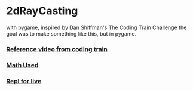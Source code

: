 # 2dRayCasting
with pygame, inspired by Dan Shiffman's The Coding Train Challenge
the goal was to make something like this, but in pygame. 
### [Reference video from coding train](https://www.youtube.com/watch?v=TOEi6T2mtHo)
### [Math Used](https://en.wikipedia.org/wiki/Line%E2%80%93line_intersection#cite_note-GGIII-2)
### [Repl for live](https://replit.com/@vihaTheGreatest/rayTracing?v=1)

